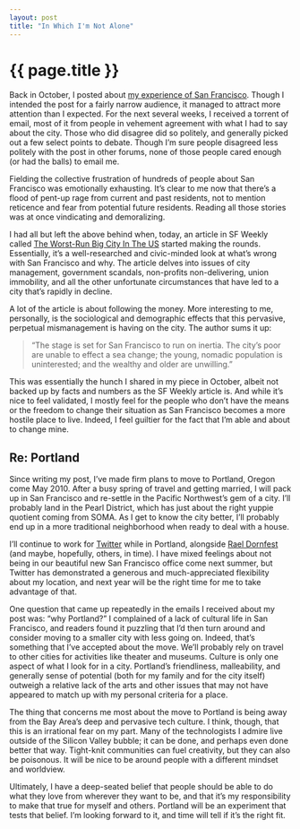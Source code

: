 ```yaml
---
layout: post
title: "In Which I'm Not Alone"
---
```


{{ page.title }}
================

Back in October, I posted about [my experience of San Francisco](http://al3x.net/2009/10/04/so-youre-moving-to-san-francisco.html). Though I intended the post for a fairly narrow audience, it managed to attract more attention than I expected. For the next several weeks, I received a torrent of email, most of it from people in vehement agreement with what I had to say about the city. Those who did disagree did so politely, and generally picked out a few select points to debate. Though I’m sure people disagreed less politely with the post in other forums, none of those people cared enough (or had the balls) to email me.

Fielding the collective frustration of hundreds of people about San Francisco was emotionally exhausting. It’s clear to me now that there’s a flood of pent-up rage from current and past residents, not to mention reticence and fear from potential future residents. Reading all those stories was at once vindicating and demoralizing.

I had all but left the above behind when, today, an article in SF Weekly called [The Worst-Run Big City In The US](http://www.sfweekly.com/2009-12-16/news/the-worst-run-big-city-in-the-u-s) started making the rounds. Essentially, it’s a well-researched and civic-minded look at what’s wrong with San Francisco and why. The article delves into issues of city management, government scandals, non-profits non-delivering, union immobility, and all the other unfortunate circumstances that have led to a city that’s rapidly in decline.

A lot of the article is about following the money. More interesting to me, personally, is the sociological and demographic effects that this pervasive, perpetual mismanagement is having on the city. The author sums it up:

> “The stage is set for San Francisco to run on inertia. The city’s poor are unable to effect a sea change; the young, nomadic population is uninterested; and the wealthy and older are unwilling.”

This was essentially the hunch I shared in my piece in October, albeit not backed up by facts and numbers as the SF Weekly article is. And while it’s nice to feel validated, I mostly feel for the people who don’t have the means or the freedom to change their situation as San Francisco becomes a more hostile place to live. Indeed, I feel guiltier for the fact that I’m able and about to change mine.

Re: Portland
------------

Since writing my post, I’ve made firm plans to move to Portland, Oregon come May 2010. After a busy spring of travel and getting married, I will pack up in San Francisco and re-settle in the Pacific Northwest’s gem of a city. I’ll probably land in the Pearl District, which has just about the right yuppie quotient coming from SOMA. As I get to know the city better, I’ll probably end up in a more traditional neighborhood when ready to deal with a house.

I’ll continue to work for [Twitter](http://twitter.com/) while in Portland, alongside [Rael Dornfest](http://twitter.com/rael) (and maybe, hopefully, others, in time). I have mixed feelings about not being in our beautiful new San Francisco office come next summer, but Twitter has demonstrated a generous and much-appreciated flexibility about my location, and next year will be the right time for me to take advantage of that.

One question that came up repeatedly in the emails I received about my post was: “why Portland?” I complained of a lack of cultural life in San Francisco, and readers found it puzzling that I’d then turn around and consider moving to a smaller city with less going on. Indeed, that’s something that I’ve accepted about the move. We’ll probably rely on travel to other cities for activities like theater and museums. Culture is only one aspect of what I look for in a city. Portland’s friendliness, malleability, and generally sense of potential (both for my family and for the city itself) outweigh a relative lack of the arts and other issues that may not have appeared to match up with my personal criteria for a place.

The thing that concerns me most about the move to Portland is being away from the Bay Area’s deep and pervasive tech culture. I think, though, that this is an irrational fear on my part. Many of the technologists I admire live outside of the Silicon Valley bubble; it can be done, and perhaps even done better that way. Tight-knit communities can fuel creativity, but they can also be poisonous. It will be nice to be around people with a different mindset and worldview.

Ultimately, I have a deep-seated belief that people should be able to do what they love from wherever they want to be, and that it’s my responsibility to make that true for myself and others. Portland will be an experiment that tests that belief. I’m looking forward to it, and time will tell if it’s the right fit.

